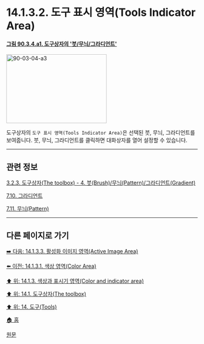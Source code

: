 # 14.1.3.2. 도구 표시 영역(Tools Indicator Area)

<a id="90-03-04-a1"></a>

#### [그림 90.3.4.a1. 도구상자의 '붓/무늬/그라디언트'](./90-03-04-brush_n_pattern_n_gradient.md#90-03-04-a1)
<img width="264" height="181" alt="90-03-04-a3" src="https://github.com/wonder13662/gimp/assets/15767104/43215714-8479-4a14-8f54-3daffdb5fcda" />

도구상자의 `도구 표시 영역(Tools Indicator Area)`은 선택된 붓, 무늬, 그라디언트를 보여줍니다. 붓, 무늬, 그라디언트를 클릭하면 대화상자를 열어 설정할 수 있습니다.

***

## 관련 정보

[3.2.3. 도구상자(The toolbox) - 4. 붓(Brush)/무늬(Pattern)/그라디언트(Gradient)](./03-02-03-the-toolbox.md#03-02-01-s4)

[7.10. 그라디언트](./07-10-gradients.md)

[7.11. 무늬(Pattern)](./07-11-patterns.md)

***

## 다른 페이지로 가기

[➡️ 다음: 14.1.3.3. 활성화 이미지 영역(Active Image Area)](./14-01-03-03-active_image_area.md)

[⬅️ 이전: 14.1.3.1. 색상 영역(Color Area)](./14-01-03-01-color_area.md)

[⬆️ 위: 14.1.3. 색상과 표시기 영역(Color and indicator area)](./14-01-03-00-color-and-indicator-area.md)

[⬆️ 위: 14.1. 도구상자(The toolbox)](./14-01-00-the-toolbox.md)

[⬆️ 위: 14. 도구(Tools)](./14-00-tools.md)

[🏠 홈](./00-home.md)

[원문](https://docs.gimp.org/2.10/ko/gimp-tools.html#gimp-toolbox-indicator-area)